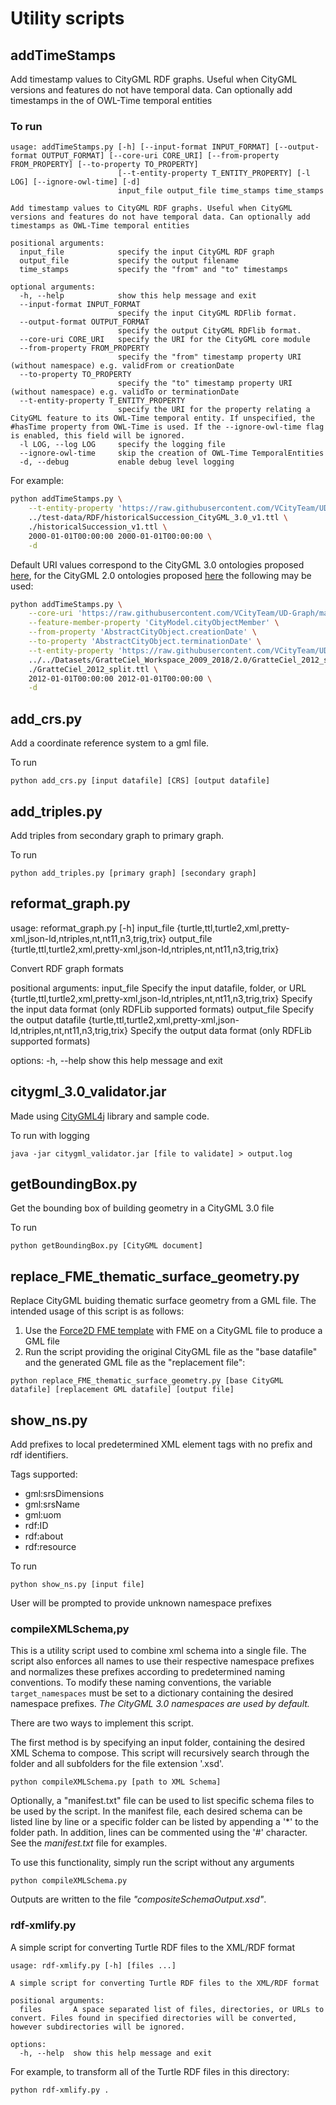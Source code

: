 # Utility scripts

## addTimeStamps
Add timestamp values to CityGML RDF graphs. Useful when CityGML versions and features do not have temporal data. Can optionally add timestamps in the of OWL-Time temporal entities

### To run
```
usage: addTimeStamps.py [-h] [--input-format INPUT_FORMAT] [--output-format OUTPUT_FORMAT] [--core-uri CORE_URI] [--from-property FROM_PROPERTY] [--to-property TO_PROPERTY]
                        [--t-entity-property T_ENTITY_PROPERTY] [-l LOG] [--ignore-owl-time] [-d]
                        input_file output_file time_stamps time_stamps

Add timestamp values to CityGML RDF graphs. Useful when CityGML versions and features do not have temporal data. Can optionally add timestamps as OWL-Time temporal entities

positional arguments:
  input_file            specify the input CityGML RDF graph
  output_file           specify the output filename
  time_stamps           specify the "from" and "to" timestamps

optional arguments:
  -h, --help            show this help message and exit
  --input-format INPUT_FORMAT
                        specify the input CityGML RDFlib format.
  --output-format OUTPUT_FORMAT
                        specify the output CityGML RDFlib format.
  --core-uri CORE_URI   specify the URI for the CityGML core module
  --from-property FROM_PROPERTY
                        specify the "from" timestamp property URI (without namespace) e.g. validFrom or creationDate
  --to-property TO_PROPERTY
                        specify the "to" timestamp property URI (without namespace) e.g. validTo or terminationDate
  --t-entity-property T_ENTITY_PROPERTY
                        specify the URI for the property relating a CityGML feature to its OWL-Time temporal entity. If unspecified, the #hasTime property from OWL-Time is used. If the --ignore-owl-time flag is enabled, this field will be ignored.
  -l LOG, --log LOG     specify the logging file
  --ignore-owl-time     skip the creation of OWL-Time TemporalEntities
  -d, --debug           enable debug level logging
```

For example:
```bash
python addTimeStamps.py \
    --t-entity-property 'https://raw.githubusercontent.com/VCityTeam/UD-Graph/master/Ontologies/Time/time-extension#' \
    ../test-data/RDF/historicalSuccession_CityGML_3.0_v1.ttl \
    ./historicalSuccession_v1.ttl \
    2000-01-01T00:00:00 2000-01-01T00:00:00 \
    -d
```
Default URI values correspond to the CityGML 3.0 ontologies proposed [here](https://dataset-dl.liris.cnrs.fr/rdf-owl-urban-data-ontologies/Ontologies/CityGML/3.0/), for the CityGML 2.0 ontologies proposed [here](https://dataset-dl.liris.cnrs.fr/rdf-owl-urban-data-ontologies/Ontologies/CityGML/2.0/) the following may be used:
```bash
python addTimeStamps.py \
    --core-uri 'https://raw.githubusercontent.com/VCityTeam/UD-Graph/master/Ontologies/CityGML/2.0/core#' \
    --feature-member-property 'CityModel.cityObjectMember' \
    --from-property 'AbstractCityObject.creationDate' \
    --to-property 'AbstractCityObject.terminationDate' \
    --t-entity-property 'https://raw.githubusercontent.com/VCityTeam/UD-Graph/master/Ontologies/Time/time-extension#hasExistenceTime' \
    ../../Datasets/GratteCiel_Workspace_2009_2018/2.0/GratteCiel_2012_split.ttl \
    ./GratteCiel_2012_split.ttl \
    2012-01-01T00:00:00 2012-01-01T00:00:00 \
    -d
```

## add_crs.py
Add a coordinate reference system to a gml file.

To run
```
python add_crs.py [input datafile] [CRS] [output datafile]
```

## add_triples.py
Add triples from secondary graph to primary graph.

To run
```
python add_triples.py [primary graph] [secondary graph]
```

## reformat_graph.py
usage: reformat_graph.py [-h] input_file {turtle,ttl,turtle2,xml,pretty-xml,json-ld,ntriples,nt,nt11,n3,trig,trix} output_file {turtle,ttl,turtle2,xml,pretty-xml,json-ld,ntriples,nt,nt11,n3,trig,trix}

Convert RDF graph formats

positional arguments:
  input_file            Specify the input datafile, folder, or URL
  {turtle,ttl,turtle2,xml,pretty-xml,json-ld,ntriples,nt,nt11,n3,trig,trix}
                        Specify the input data format (only RDFLib supported formats)
  output_file           Specify the output datafile
  {turtle,ttl,turtle2,xml,pretty-xml,json-ld,ntriples,nt,nt11,n3,trig,trix}
                        Specify the output data format (only RDFLib supported formats)

options:
  -h, --help            show this help message and exit

## citygml_3.0_validator.jar
Made using [CityGML4j](https://github.com/citygml4j/citygml4j) library and sample code.

To run with logging
```
java -jar citygml_validator.jar [file to validate] > output.log
```
## getBoundingBox.py
Get the bounding box of building geometry in a CityGML 3.0 file

To run
```
python getBoundingBox.py [CityGML document]
```

## replace_FME_thematic_surface_geometry.py
Replace CityGML buiding thematic surface geometry from a GML file. The intended usage of this script is as follows:
1. Use the [Force2D FME template](../test-data/GML/citygml2gml_Force2D.fmw) with FME on a CityGML file to produce a GML file 
2. Run the script providing the original CityGML file as the "base datafile" and the generated GML file as the "replacement file":
```
python replace_FME_thematic_surface_geometry.py [base CityGML datafile] [replacement GML datafile] [output file]
```

## show_ns.py
Add prefixes to local predetermined XML element tags with no prefix and rdf identifiers.

Tags supported:
* gml:srsDimensions
* gml:srsName
* gml:uom
* rdf:ID
* rdf:about
* rdf:resource

To run
```
python show_ns.py [input file]
```
User will be prompted to provide unknown namespace prefixes

### compileXMLSchema,py
This is a utility script used to combine xml schema into a single file. The script also enforces all names to use their respective namespace prefixes and normalizes these prefixes according to predetermined naming conventions. To modify these naming conventions, the variable `target_namespaces` must be set to a dictionary containing the desired namespace prefixes. _The CityGML 3.0 namespaces are used by default._

There are two ways to implement this script.

The first method is by specifying an input folder, containing the desired XML Schema to compose. This script will recursively search through the folder and all subfolders for the file extension '.xsd'.
```
python compileXMLSchema.py [path to XML Schema]
```
Optionally, a "manifest.txt" file can be used to list specific schema files to be used by the script. In the manifest file, each desired schema can be listed line by line or a specific folder can be listed by appending a '\*' to the folder path. In addition, lines can be commented using the '#' character. See the _manifest.txt_ file for examples.

To use this functionality, simply run the script without any arguments
```
python compileXMLSchema.py
```


Outputs are written to the file _"compositeSchemaOutput.xsd"_.

### rdf-xmlify.py
A simple script for converting Turtle RDF files to the XML/RDF format

```
usage: rdf-xmlify.py [-h] [files ...]

A simple script for converting Turtle RDF files to the XML/RDF format

positional arguments:
  files       A space separated list of files, directories, or URLs to convert. Files found in specified directories will be converted, however subdirectories will be ignored.

options:
  -h, --help  show this help message and exit
```

For example, to transform all of the Turtle RDF files in this directory:
```bash
python rdf-xmlify.py .
```